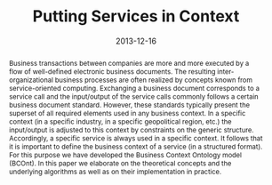 ---
abstract: Business transactions between companies are more and more executed by a
  flow of well-defined electronic business documents. The resulting inter-organizational
  business processes are often realized by concepts known from service-oriented computing.
  Exchanging a business document corresponds to a service call and the input/output
  of the service calls commonly follows a certain business document standard. However,
  these standards typically present the superset of all required elements used in
  any business context. In a specific context (in a specific industry, in a specific
  geopolitical region, etc.) the input/output is adjusted to this context by constraints
  on the generic structure. Accordingly, a specific service is always used in a specific
  context. It follows that it is important to define the business context of a service
  (in a structured format). For this purpose we have developed the Business Context
  Ontology model (BCOnt). In this paper we elaborate on the theoretical concepts and
  the underlying algorithms as well as on their implementation in practice.
authors:
- Danijel Novakovic
- Christian Huemer
date: '2013-12-16'
featured: false
links:
- name: Publik
  url: https://publik.tuwien.ac.at/showentry.php?ID=223224&lang=2
publication: 'Talk: IEEE International Conference on Service Oriented Computing and
  Applications (SOCA 2013), USA; 12-16-2013 - 12-18-2013; in: "Proceedings of the
  6th IEEE International Conference on Service Oriented Computing and Applications
  (SOCA 2013)", IEEE, (2013)'
publication_types:
- '1'
publishDate: '2013-12-16'
title: Putting Services in Context
url_pdf: http://publik.tuwien.ac.at/files/PubDat_223224.pdf
---